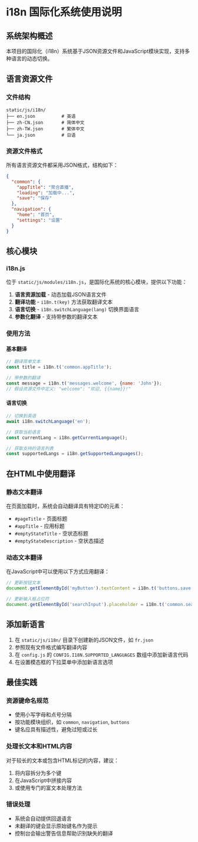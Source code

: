 # i18n 国际化系统使用说明

## 系统架构概述

本项目的国际化（i18n）系统基于JSON资源文件和JavaScript模块实现，支持多种语言的动态切换。

## 语言资源文件

### 文件结构
```
static/js/i18n/
├── en.json          # 英语
├── zh-CN.json       # 简体中文
├── zh-TW.json       # 繁体中文
└── ja.json          # 日语
```

### 资源文件格式
所有语言资源文件都采用JSON格式，结构如下：
```json
{
  "common": {
    "appTitle": "聚合直播",
    "loading": "加载中...",
    "save": "保存"
  },
  "navigation": {
    "home": "首页",
    "settings": "设置"
  }
}
```

## 核心模块

### i18n.js
位于 `static/js/modules/i18n.js`，是国际化系统的核心模块，提供以下功能：

1. **语言资源加载** - 动态加载JSON语言文件
2. **翻译功能** - `i18n.t(key)` 方法获取翻译文本
3. **语言切换** - `i18n.switchLanguage(lang)` 切换界面语言
4. **参数化翻译** - 支持带参数的翻译文本

### 使用方法

#### 基本翻译
```javascript
// 翻译简单文本
const title = i18n.t('common.appTitle');

// 带参数的翻译
const message = i18n.t('messages.welcome', {name: 'John'});
// 假设资源文件中定义: "welcome": "欢迎, {{name}}!"
```

#### 语言切换
```javascript
// 切换到英语
await i18n.switchLanguage('en');

// 获取当前语言
const currentLang = i18n.getCurrentLanguage();

// 获取支持的语言列表
const supportedLangs = i18n.getSupportedLanguages();
```

## 在HTML中使用翻译

### 静态文本翻译
在页面加载时，系统会自动翻译具有特定ID的元素：
- `#pageTitle` - 页面标题
- `#appTitle` - 应用标题
- `#emptyStateTitle` - 空状态标题
- `#emptyStateDescription` - 空状态描述

### 动态文本翻译
在JavaScript中可以使用以下方式应用翻译：

```javascript
// 更新按钮文本
document.getElementById('myButton').textContent = i18n.t('buttons.save');

// 更新输入框占位符
document.getElementById('searchInput').placeholder = i18n.t('common.searchPlaceholder');
```

## 添加新语言

1. 在 `static/js/i18n/` 目录下创建新的JSON文件，如 `fr.json`
2. 参照现有文件格式编写翻译内容
3. 在 `config.js` 的 `CONFIG.I18N.SUPPORTED_LANGUAGES` 数组中添加新语言代码
4. 在设置模态框的下拉菜单中添加新语言选项

## 最佳实践

### 资源键命名规范
- 使用小写字母和点号分隔
- 按功能模块组织，如 `common`, `navigation`, `buttons`
- 键名应具有描述性，避免过短或过长

### 处理长文本和HTML内容
对于较长的文本或包含HTML标记的内容，建议：
1. 将内容拆分为多个键
2. 在JavaScript中拼接内容
3. 或使用专门的富文本处理方法

### 错误处理
- 系统会自动提供回退语言
- 未翻译的键会显示原始键名作为提示
- 控制台会输出警告信息帮助识别缺失的翻译